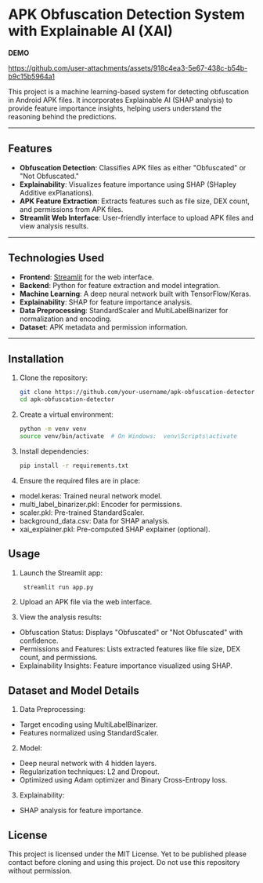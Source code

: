 # APK Obfuscation Detection System with Explainable AI (XAI)

**DEMO**

https://github.com/user-attachments/assets/918c4ea3-5e67-438c-b54b-b9c15b5964a1

This project is a machine learning-based system for detecting obfuscation in Android APK files. It incorporates Explainable AI (SHAP analysis) to provide feature importance insights, helping users understand the reasoning behind the predictions.

---

## Features
- **Obfuscation Detection**: Classifies APK files as either "Obfuscated" or "Not Obfuscated."
- **Explainability**: Visualizes feature importance using SHAP (SHapley Additive exPlanations).
- **APK Feature Extraction**: Extracts features such as file size, DEX count, and permissions from APK files.
- **Streamlit Web Interface**: User-friendly interface to upload APK files and view analysis results.

---

## Technologies Used
- **Frontend**: [Streamlit](https://streamlit.io/) for the web interface.
- **Backend**: Python for feature extraction and model integration.
- **Machine Learning**: A deep neural network built with TensorFlow/Keras.
- **Explainability**: SHAP for feature importance analysis.
- **Data Preprocessing**: StandardScaler and MultiLabelBinarizer for normalization and encoding.
- **Dataset**: APK metadata and permission information.

---

## Installation

1. Clone the repository:
   ```bash
   git clone https://github.com/your-username/apk-obfuscation-detector.git
   cd apk-obfuscation-detector

2. Create a virtual environment:
   ```bash
   python -m venv venv
   source venv/bin/activate  # On Windows:  venv\Scripts\activate

3. Install dependencies:
   ```bash
   pip install -r requirements.txt

4. Ensure the required files are in place:
  - model.keras: Trained neural network model.
  - multi_label_binarizer.pkl: Encoder for permissions.
  - scaler.pkl: Pre-trained StandardScaler.
  - background_data.csv: Data for SHAP analysis.
  - xai_explainer.pkl: Pre-computed SHAP explainer (optional).

## Usage
1. Launch the Streamlit app:
   ```bash
    streamlit run app.py
2. Upload an APK file via the web interface.

3. View the analysis results:

- Obfuscation Status: Displays "Obfuscated" or "Not Obfuscated" with confidence.
- Permissions and Features: Lists extracted features like file size, DEX count, and permissions.
- Explainability Insights: Feature importance visualized using SHAP.

## Dataset and Model Details
1. Data Preprocessing:

- Target encoding using MultiLabelBinarizer.
- Features normalized using StandardScaler.
2. Model:

- Deep neural network with 4 hidden layers.
- Regularization techniques: L2 and Dropout.
- Optimized using Adam optimizer and Binary Cross-Entropy loss.
3. Explainability:

- SHAP analysis for feature importance.

## License
This project is licensed under the MIT License.
Yet to be published please contact before cloning and using this project. 
Do not use this repository without permission.
